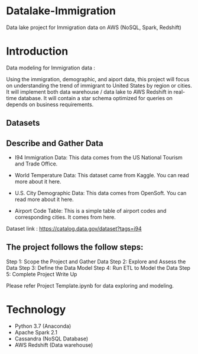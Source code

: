 # Datalake-Immigration
Data lake project for Immigration data on AWS (NoSQL, Spark, Redshift)

# Introduction

Data modeling for Immigration data :

Using the immigration, demographic, and aiport data, this project will focus on understanding the trend of immigrant to United States by region or cities.  It will implement both data warehouse / data lake to AWS Redshift in real-time database.  It will contain a star schema optimized for queries on depends on business requirements.    

## Datasets

## Describe and Gather Data
* I94 Immigration Data: This data comes from the US National Tourism and Trade Office.

* World Temperature Data: This dataset came from Kaggle. You can read more about it here.

* U.S. City Demographic Data: This data comes from OpenSoft. You can read more about it here.

* Airport Code Table: This is a simple table of airport codes and corresponding cities. It comes from here.

Dataset link : https://catalog.data.gov/dataset?tags=i94

## The project follows the follow steps:

Step 1: Scope the Project and Gather Data
Step 2: Explore and Assess the Data
Step 3: Define the Data Model
Step 4: Run ETL to Model the Data
Step 5: Complete Project Write Up

Please refer Project Template.ipynb for data exploring and modeling.  

# Technology
* Python 3.7 (Anaconda)
* Apache Spark 2.1
* Cassandra (NoSQL Database)
* AWS Redshift (Data warehouse)
